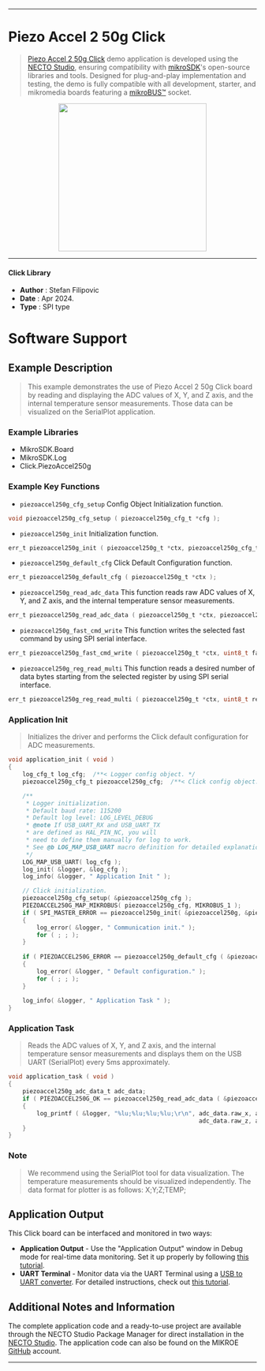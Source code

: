 
---
# Piezo Accel 2 50g Click

> [Piezo Accel 2 50g Click](https://www.mikroe.com/?pid_product=MIKROE-6407) demo application is developed using
the [NECTO Studio](https://www.mikroe.com/necto), ensuring compatibility with [mikroSDK](https://www.mikroe.com/mikrosdk)'s
open-source libraries and tools. Designed for plug-and-play implementation and testing, the demo is fully compatible with
all development, starter, and mikromedia boards featuring a [mikroBUS&trade;](https://www.mikroe.com/mikrobus) socket.

<p align="center">
  <img src="https://www.mikroe.com/?pid_product=MIKROE-6407&image=1" height=300px>
</p>

---

#### Click Library

- **Author**        : Stefan Filipovic
- **Date**          : Apr 2024.
- **Type**          : SPI type

# Software Support

## Example Description

> This example demonstrates the use of Piezo Accel 2 50g Click board by reading and displaying
the ADC values of X, Y, and Z axis, and the internal temperature sensor measurements. 
Those data can be visualized on the SerialPlot application.

### Example Libraries

- MikroSDK.Board
- MikroSDK.Log
- Click.PiezoAccel250g

### Example Key Functions

- `piezoaccel250g_cfg_setup` Config Object Initialization function.
```c
void piezoaccel250g_cfg_setup ( piezoaccel250g_cfg_t *cfg );
```

- `piezoaccel250g_init` Initialization function.
```c
err_t piezoaccel250g_init ( piezoaccel250g_t *ctx, piezoaccel250g_cfg_t *cfg );
```

- `piezoaccel250g_default_cfg` Click Default Configuration function.
```c
err_t piezoaccel250g_default_cfg ( piezoaccel250g_t *ctx );
```

- `piezoaccel250g_read_adc_data` This function reads raw ADC values of X, Y, and Z axis, and the internal temperature sensor measurements.
```c
err_t piezoaccel250g_read_adc_data ( piezoaccel250g_t *ctx, piezoaccel250g_adc_data_t *data_out );
```

- `piezoaccel250g_fast_cmd_write` This function writes the selected fast command by using SPI serial interface.
```c
err_t piezoaccel250g_fast_cmd_write ( piezoaccel250g_t *ctx, uint8_t fast_cmd );
```

- `piezoaccel250g_reg_read_multi` This function reads a desired number of data bytes starting from the selected register by using SPI serial interface.
```c
err_t piezoaccel250g_reg_read_multi ( piezoaccel250g_t *ctx, uint8_t reg, uint8_t *data_out, uint8_t len );
```

### Application Init

> Initializes the driver and performs the Click default configuration for ADC measurements.

```c
void application_init ( void )
{
    log_cfg_t log_cfg;  /**< Logger config object. */
    piezoaccel250g_cfg_t piezoaccel250g_cfg;  /**< Click config object. */

    /** 
     * Logger initialization.
     * Default baud rate: 115200
     * Default log level: LOG_LEVEL_DEBUG
     * @note If USB_UART_RX and USB_UART_TX 
     * are defined as HAL_PIN_NC, you will 
     * need to define them manually for log to work. 
     * See @b LOG_MAP_USB_UART macro definition for detailed explanation.
     */
    LOG_MAP_USB_UART( log_cfg );
    log_init( &logger, &log_cfg );
    log_info( &logger, " Application Init " );

    // Click initialization.
    piezoaccel250g_cfg_setup( &piezoaccel250g_cfg );
    PIEZOACCEL250G_MAP_MIKROBUS( piezoaccel250g_cfg, MIKROBUS_1 );
    if ( SPI_MASTER_ERROR == piezoaccel250g_init( &piezoaccel250g, &piezoaccel250g_cfg ) )
    {
        log_error( &logger, " Communication init." );
        for ( ; ; );
    }
    
    if ( PIEZOACCEL250G_ERROR == piezoaccel250g_default_cfg ( &piezoaccel250g ) )
    {
        log_error( &logger, " Default configuration." );
        for ( ; ; );
    }
    
    log_info( &logger, " Application Task " );
}
```

### Application Task

> Reads the ADC values of X, Y, and Z axis, and the internal temperature sensor measurements
and displays them on the USB UART (SerialPlot) every 5ms approximately.

```c
void application_task ( void )
{
    piezoaccel250g_adc_data_t adc_data;
    if ( PIEZOACCEL250G_OK == piezoaccel250g_read_adc_data ( &piezoaccel250g, &adc_data ) )
    {
        log_printf ( &logger, "%lu;%lu;%lu;%lu;\r\n", adc_data.raw_x, adc_data.raw_y, 
                                                      adc_data.raw_z, adc_data.raw_temp );
    }
}
```

### Note

> We recommend using the SerialPlot tool for data visualization. The temperature measurements
should be visualized independently. The data format for plotter is as follows: X;Y;Z;TEMP;

## Application Output

This Click board can be interfaced and monitored in two ways:
- **Application Output** - Use the "Application Output" window in Debug mode for real-time data monitoring.
Set it up properly by following [this tutorial](https://www.youtube.com/watch?v=ta5yyk1Woy4).
- **UART Terminal** - Monitor data via the UART Terminal using
a [USB to UART converter](https://www.mikroe.com/click/interface/usb?interface*=uart,uart). For detailed instructions,
check out [this tutorial](https://help.mikroe.com/necto/v2/Getting%20Started/Tools/UARTTerminalTool).

## Additional Notes and Information

The complete application code and a ready-to-use project are available through the NECTO Studio Package Manager for 
direct installation in the [NECTO Studio](https://www.mikroe.com/necto). The application code can also be found on
the MIKROE [GitHub](https://github.com/MikroElektronika/mikrosdk_click_v2) account.

---
